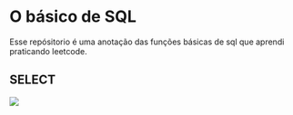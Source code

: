 # O básico de SQL

Esse repósitorio é uma anotação das funções básicas de sql que aprendi praticando leetcode.

## SELECT
<img src="https://github.com/user-attachments/assets/d4a3ed4c-183e-4498-a857-82525660f570">


